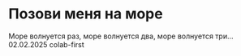 # Позови меня на море

Море волнуется раз, море волнуется два, море волнуется три...
02.02.2025
colab-first
